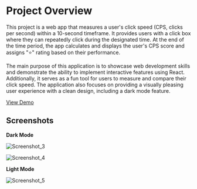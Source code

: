 # Project Overview
This project is a web app that measures a user's click speed (CPS, clicks per second) within a 10-second timeframe. It provides users with a click box where they can repeatedly click during the designated time. At the end of the time period, the app calculates and displays the user's CPS score and assigns "⭐" rating based on their performance.

The main purpose of this application is to showcase web development skills and demonstrate the ability to implement interactive features using React. Additionally, it serves as a fun tool for users to measure and compare their click speed. The application also focuses on providing a visually pleasing user experience with a clean design, including a dark mode feature.


[View Demo](https://cpstest.click/es](https://cpstestapp.netlify.app/))


## Screenshots

**Dark Mode**

![Screenshot_3](https://github.com/agustinsito/CPS-Test-APP/assets/103124569/84ae3dca-6a54-4c32-9f10-551a4cec948b)

![Screenshot_4](https://github.com/agustinsito/CPS-Test-APP/assets/103124569/0a43f658-acda-45bb-bab1-ba2d2685b1ae)

**Light Mode**

![Screenshot_5](https://github.com/agustinsito/CPS-Test-APP/assets/103124569/a9c6cbdc-c8ac-4720-8f99-485c3e0f6c56)



